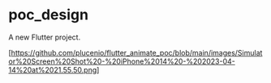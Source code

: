 # poc_design

A new Flutter project.

[https://github.com/plucenio/flutter_animate_poc/blob/main/images/Simulator%20Screen%20Shot%20-%20iPhone%2014%20-%202023-04-14%20at%2021.55.50.png]

